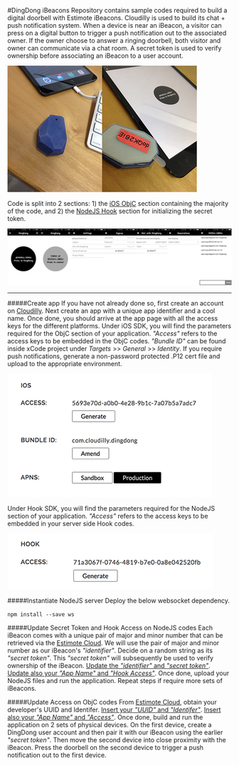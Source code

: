 #DingDong iBeacons
Repository contains sample codes required to build a digital doorbell with Estimote iBeacons. Cloudilly is used to build its chat + push notification system. When a device is near an iBeacon, a visitor can press on a digital button to trigger a push notification out to the associated owner. If the owner choose to answer a ringing doorbell, both visitor and owner can communicate via a chat room. A secret token is used to verify ownership before associating an iBeacon to a user account.

![DingDong](https://github.com/Cloudilly/Images/blob/master/ios_dingdong_secret.png) 

Code is split into 2 sections: 1) the [iOS ObjC](/ObjC) section containing the majority of the code, and 2) the [NodeJS Hook](/Hook) section for initializing the secret token.

![DingDong](https://github.com/Cloudilly/Images/blob/master/ios_dingdong.png) 

---

#####Create app
If you have not already done so, first create an account on [Cloudilly](https://cloudilly.com). Next create an app with a unique app identifier and a cool name. Once done, you should arrive at the app page with all the access keys for the different platforms. Under iOS SDK, you will find the parameters required for the ObjC section of your application. _"Access"_ refers to the access keys to be embedded in the ObjC codes. _"Bundle ID"_ can be found inside xCode project under _Targets_ >> _General_ >> _Identity_. If you require push notifications, generate a non-password protected .P12 cert file and upload to the appropriate environment.

![iOS Console](https://github.com/Cloudilly/Images/blob/master/ios_dingdong_console.png)

Under Hook SDK, you will find the parameters required for the NodeJS section of your application. _"Access"_ refers to the access keys to be embedded in your server side Hook codes.

![Hook Console](https://github.com/cloudilly/images/blob/master/hook_console.png)

#####Instantiate NodeJS server
Deploy the below websocket dependency.
```
npm install --save ws
```

#####Update Secret Token and Hook Access on NodeJS codes
Each iBeacon comes with a unique pair of major and minor number that can be retrieved via the [Estimote Cloud](https://cloud.estimote.com). We will use the pair of major and minor number as our iBeacon's _"identifier"_. Decide on a random string as its _"secret token"_. This _"secret token"_ will subsequently be used to verify ownership of the iBeacon. [Update the _"identifier"_ and _"secret token"_](../../blob/master/Hook/app.js#L14-L15). [Update also your _"App Name"_ and _"Hook Access"_](../../blob/master/Hook/app.js#L3-L4). Once done, upload your NodeJS files and run the application. Repeat steps if require more sets of iBeacons.

#####Update Access on ObjC codes
From [Estimote Cloud](https://cloud.estimote.com), obtain your developer's UUID and Identifer. [Insert your _"UUID"_ and _"Identifer"_](../../blob/master/ObjC/dingdong/AppDelegate.m#L38-L39). [Insert also your _"App Name"_ and _"Access"_](../../blob/master/ObjC/dingdong/AppDelegate.m#L28-L29). Once done, build and run the application on 2 sets of physical devices. On the first device, create a DingDong user account and then pair it with our iBeacon using the earlier _"secret token"_. Then move the second device into close proximity with the iBeacon. Press the doorbell on the second device to trigger a push notification out to the first device.
